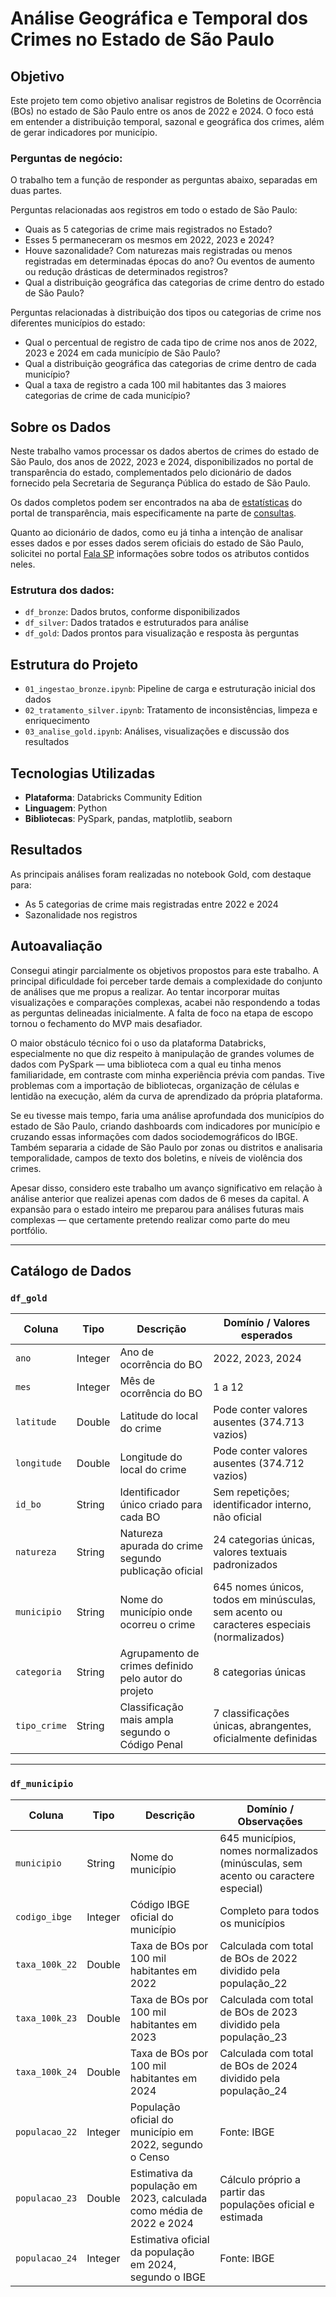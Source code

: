# Análise Geográfica e Temporal dos Crimes no Estado de São Paulo

## Objetivo

Este projeto tem como objetivo analisar registros de Boletins de Ocorrência (BOs) no estado de São Paulo entre os anos de 2022 e 2024. O foco está em entender a distribuição temporal, sazonal e geográfica dos crimes, além de gerar indicadores por município.

### Perguntas de negócio:

O trabalho tem a função de responder as perguntas abaixo, separadas em duas partes.

Perguntas relacionadas aos registros em todo o estado de São Paulo:

- Quais as 5 categorias de crime mais registrados no Estado?
- Esses 5 permaneceram os mesmos em 2022, 2023 e 2024?
- Houve sazonalidade? Com naturezas mais registradas ou menos registradas em determinadas épocas do ano? Ou eventos de aumento ou redução drásticas de determinados registros?
- Qual a distribuição geográfica das categorias de crime dentro do estado de São Paulo?

Perguntas relacionadas à distribuição dos tipos ou categorias de crime nos diferentes municípios do estado:

- Qual o percentual de registro de cada tipo de crime nos anos de 2022, 2023 e 2024 em cada município de São Paulo?
- Qual a distribuição geográfica das categorias de crime dentro de cada município?
- Qual a taxa de registro a cada 100 mil habitantes das 3 maiores categorias de crime de cada município?

## Sobre os Dados

Neste trabalho vamos processar os dados abertos de crimes do estado de São Paulo, dos anos de 2022, 2023 e 2024, disponibilizados no portal de transparência do estado, complementados pelo dicionário de dados fornecido pela Secretaria de Segurança Pública do estado de São Paulo.

Os dados completos podem ser encontrados na aba de [estatísticas](https://www.ssp.sp.gov.br/estatistica) do portal de transparência, mais especificamente na parte de [consultas](https://www.ssp.sp.gov.br/estatistica/consultas).

Quanto ao dicionário de dados, como eu já tinha a intenção de analisar esses dados e por esses dados serem oficiais do estado de São Paulo, solicitei no portal [Fala SP](https://fala.sp.gov.br/) informações sobre todos os atributos contidos neles.

### Estrutura dos dados:

- `df_bronze`: Dados brutos, conforme disponibilizados
- `df_silver`: Dados tratados e estruturados para análise
- `df_gold`: Dados prontos para visualização e resposta às perguntas

## Estrutura do Projeto

- `01_ingestao_bronze.ipynb`: Pipeline de carga e estruturação inicial dos dados
- `02_tratamento_silver.ipynb`: Tratamento de inconsistências, limpeza e enriquecimento
- `03_analise_gold.ipynb`: Análises, visualizações e discussão dos resultados

## Tecnologias Utilizadas

- **Plataforma**: Databricks Community Edition
- **Linguagem**: Python
- **Bibliotecas**: PySpark, pandas, matplotlib, seaborn

## Resultados

As principais análises foram realizadas no notebook Gold, com destaque para:
- As 5 categorias de crime mais registradas entre 2022 e 2024
- Sazonalidade nos registros

## Autoavaliação

Consegui atingir parcialmente os objetivos propostos para este trabalho. A principal dificuldade foi perceber tarde demais a complexidade do conjunto de análises que me propus a realizar. Ao tentar incorporar muitas visualizações e comparações complexas, acabei não respondendo a todas as perguntas delineadas inicialmente. A falta de foco na etapa de escopo tornou o fechamento do MVP mais desafiador.

O maior obstáculo técnico foi o uso da plataforma Databricks, especialmente no que diz respeito à manipulação de grandes volumes de dados com PySpark — uma biblioteca com a qual eu tinha menos familiaridade, em contraste com minha experiência prévia com pandas. Tive problemas com a importação de bibliotecas, organização de células e lentidão na execução, além da curva de aprendizado da própria plataforma.

Se eu tivesse mais tempo, faria uma análise aprofundada dos municípios do estado de São Paulo, criando dashboards com indicadores por município e cruzando essas informações com dados sociodemográficos do IBGE. Também separaria a cidade de São Paulo por zonas ou distritos e analisaria temporalidade, campos de texto dos boletins, e níveis de violência dos crimes.

Apesar disso, considero este trabalho um avanço significativo em relação à análise anterior que realizei apenas com dados de 6 meses da capital. A expansão para o estado inteiro me preparou para análises futuras mais complexas — que certamente pretendo realizar como parte do meu portfólio.

---

## Catálogo de Dados

### `df_gold`

| Coluna         | Tipo     | Descrição                                                                 | Domínio / Valores esperados                                                                 |
|----------------|----------|---------------------------------------------------------------------------|----------------------------------------------------------------------------------------------|
| `ano`          | Integer  | Ano de ocorrência do BO                                                   | 2022, 2023, 2024                                                                             |
| `mes`          | Integer  | Mês de ocorrência do BO                                                   | 1 a 12                                                                                       |
| `latitude`     | Double   | Latitude do local do crime                                                | Pode conter valores ausentes (374.713 vazios)                                               |
| `longitude`    | Double   | Longitude do local do crime                                               | Pode conter valores ausentes (374.712 vazios)                                               |
| `id_bo`        | String   | Identificador único criado para cada BO                                   | Sem repetições; identificador interno, não oficial                                           |
| `natureza`     | String   | Natureza apurada do crime segundo publicação oficial                      | 24 categorias únicas, valores textuais padronizados                                          |
| `municipio`    | String   | Nome do município onde ocorreu o crime                                    | 645 nomes únicos, todos em minúsculas, sem acento ou caracteres especiais (normalizados)    |
| `categoria`    | String   | Agrupamento de crimes definido pelo autor do projeto                      | 8 categorias únicas                                                                         |
| `tipo_crime`   | String   | Classificação mais ampla segundo o Código Penal                           | 7 classificações únicas, abrangentes, oficialmente definidas                                 |

---

### `df_municipio`

| Coluna            | Tipo     | Descrição                                                                                      | Domínio / Observações                                                                 |
|-------------------|----------|------------------------------------------------------------------------------------------------|----------------------------------------------------------------------------------------|
| `municipio`       | String   | Nome do município                                                                               | 645 municípios, nomes normalizados (minúsculas, sem acento ou caractere especial)     |
| `codigo_ibge`     | Integer  | Código IBGE oficial do município                                                               | Completo para todos os municípios                                                     |
| `taxa_100k_22`    | Double   | Taxa de BOs por 100 mil habitantes em 2022                                                     | Calculada com total de BOs de 2022 dividido pela população_22                         |
| `taxa_100k_23`    | Double   | Taxa de BOs por 100 mil habitantes em 2023                                                     | Calculada com total de BOs de 2023 dividido pela população_23                         |
| `taxa_100k_24`    | Double   | Taxa de BOs por 100 mil habitantes em 2024                                                     | Calculada com total de BOs de 2024 dividido pela população_24                         |
| `populacao_22`    | Integer  | População oficial do município em 2022, segundo o Censo                                        | Fonte: IBGE                                                                            |
| `populacao_23`    | Double   | Estimativa da população em 2023, calculada como média de 2022 e 2024                          | Cálculo próprio a partir das populações oficial e estimada                            |
| `populacao_24`    | Integer  | Estimativa oficial da população em 2024, segundo o IBGE                                        | Fonte: IBGE                                                                            |

